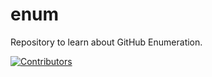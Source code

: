 # enum
Repository to learn about GitHub Enumeration.



























































































































































[![Contributors](https://img.shields.io/badge/Contributors-3-brightgreen)](https://github.com/EurydiceCorp/enum/graphs/contributors)
